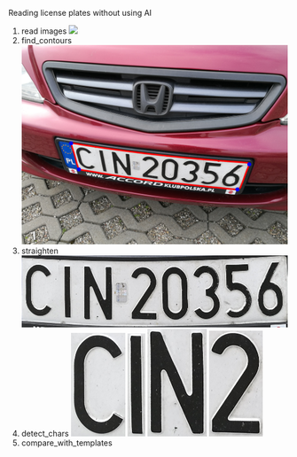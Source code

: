 Reading license plates without using AI

1. read images
![](train_1/CIN20356.jpg)  
2. find_contours
![](photos/pho1.png)    
3. straighten
![](photos/pho2.png)
4. detect_chars
![](photos/e1.png) ![](photos/e2.png) ![](photos/e3.png) ![](photos/e4.png)     
5. compare_with_templates
